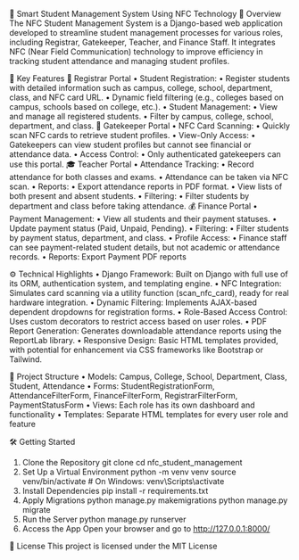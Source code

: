 

📘 Smart Student Management System Using NFC Technology
📌 Overview
The NFC Student Management System is a Django-based web application developed to streamline student management processes for various roles,
including Registrar, Gatekeeper, Teacher, and Finance Staff. It integrates NFC (Near Field Communication) technology to improve efficiency 
in tracking student attendance and managing student profiles.

🚀 Key Features
🔐 Registrar Portal
•	Student Registration:
•	Register students with detailed information such as campus, college, school, department, class, and NFC card URL.
•	Dynamic field filtering (e.g., colleges based on campus, schools based on college, etc.).
•	Student Management:
•	View and manage all registered students.
•	Filter by campus, college, school, department, and class.
🛂 Gatekeeper Portal
•	NFC Card Scanning:
•	Quickly scan NFC cards to retrieve student profiles.
•	View-Only Access:
•	Gatekeepers can view student profiles but cannot see financial or attendance data.
•	Access Control:
•	Only authenticated gatekeepers can use this portal.
🎓 Teacher Portal
•	Attendance Tracking:
•	Record attendance for both classes and exams.
•	Attendance can be taken via NFC scan.
•	Reports:
•	Export attendance reports in PDF format.
•	View lists of both present and absent students.
•	Filtering:
•	Filter students by department and class before taking attendance.
💰 Finance Portal
•	Payment Management:
•	View all students and their payment statuses.
•	Update payment status (Paid, Unpaid, Pending).
•	Filtering:
•	Filter students by payment status, department, and class.
•	Profile Access:
•	Finance staff can see payment-related student details, but not academic or attendance records.
•	Reports: Export Payment PDF reports

⚙️ Technical Highlights
•	Django Framework: Built on Django with full use of its ORM, authentication system, and templating engine.
•	NFC Integration: Simulates card scanning via a utility function (scan_nfc_card), ready for real hardware integration.
•	Dynamic Filtering: Implements AJAX-based dependent dropdowns for registration forms.
•	Role-Based Access Control: Uses custom decorators to restrict access based on user roles.
•	PDF Report Generation: Generates downloadable attendance reports using the ReportLab library.
•	Responsive Design: Basic HTML templates provided, with potential for enhancement via CSS frameworks like Bootstrap or Tailwind.


🧱 Project Structure
•	Models: Campus, College, School, Department, Class, Student, Attendance
•	Forms: StudentRegistrationForm, AttendanceFilterForm, FinanceFilterForm, RegistrarFilterForm, PaymentStatusForm
•	Views: Each role has its own dashboard and functionality
•	Templates: Separate HTML templates for every user role and feature

🛠️ Getting Started
1. Clone the Repository
git clone <repository-url>
cd nfc_student_management
2. Set Up a Virtual Environment
python -m venv venv
source venv/bin/activate  # On Windows: venv\Scripts\activate
3. Install Dependencies
pip install -r requirements.txt
4. Apply Migrations
python manage.py makemigrations
python manage.py migrate
5. Run the Server
python manage.py runserver
6. Access the App
Open your browser and go to http://127.0.0.1:8000/

📄 License
This project is licensed under the MIT License




